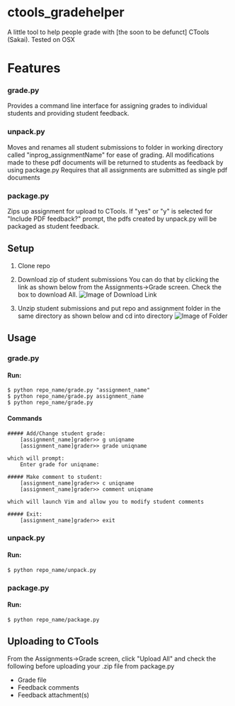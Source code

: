 # ctools_gradehelper
A little tool to help people grade with [the soon to be defunct] CTools (Sakai).
Tested on OSX

# Features
### grade.py
Provides a command line interface for assigning grades to individual students and providing student feedback.

### unpack.py
Moves and renames all student submissions to folder in working directory called "inprog_assignmentName" for ease of grading.
All modifications made to these pdf documents will be returned to students as feedback by using package.py
Requires that all assignments are submitted as single pdf documents

### package.py
Zips up assignment for upload to CTools.
If "yes" or "y" is selected for "Include PDF feedback?" prompt, the pdfs created by unpack.py will be packaged as student feedback.

## Setup
1. Clone repo

2. Download zip of student submissions
    You can do that by clicking the link as shown below from the Assignments->Grade screen. Check the box to download All.
    ![Image of Download Link](https://github.com/nickdonn1/ctools_gradehelper/images/ctools_download.png)

3. Unzip student submissions and put repo and assignment folder in the same directory as shown below and cd into directory
    ![Image of Folder](https://github.com/nickdonn1/ctools_gradehelper/images/folder_struct.png)

## Usage
### grade.py
#### Run:
    $ python repo_name/grade.py "assignment_name"
    $ python repo_name/grade.py assignment_name
    $ python repo_name/grade.py

#### Commands
    ##### Add/Change student grade:
        [assignment_name]grader>> g uniqname
        [assignment_name]grader>> grade uniqname

    which will prompt:
        Enter grade for uniqname: 

    ##### Make comment to student:
        [assignment_name]grader>> c uniqname
        [assignment_name]grader>> comment uniqname
    
    which will launch Vim and allow you to modify student comments

    ##### Exit:
        [assignment_name]grader>> exit

### unpack.py
#### Run:
    $ python repo_name/unpack.py

### package.py
#### Run:
    $ python repo_name/package.py

## Uploading to CTools
From the Assignments->Grade screen, click "Upload All" and check the following before uploading your .zip file from package.py
* Grade file
* Feedback comments
* Feedback attachment(s)
